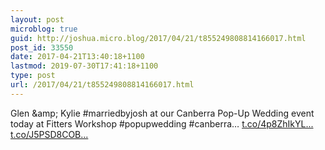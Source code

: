 ```yaml
---
layout: post
microblog: true
guid: http://joshua.micro.blog/2017/04/21/t855249808814166017.html
post_id: 33550
date: 2017-04-21T13:40:18+1100
lastmod: 2019-07-30T17:41:18+1100
type: post
url: /2017/04/21/t855249808814166017.html
---
```

Glen &amp;amp; Kylie #marriedbyjosh at our Canberra Pop-Up Wedding event today at Fitters Workshop #popupwedding #canberra… [t.co/4p8ZhIkYL...](https://t.co/4p8ZhIkYLj) [t.co/J5PSD8COB...](https://t.co/J5PSD8COB7)
